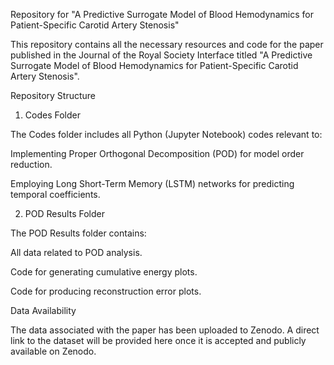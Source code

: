 Repository for "A Predictive Surrogate Model of Blood Hemodynamics for Patient-Specific Carotid Artery Stenosis"

This repository contains all the necessary resources and code for the paper published in the Journal of the Royal Society Interface titled "A Predictive Surrogate Model of Blood Hemodynamics for Patient-Specific Carotid Artery Stenosis".

Repository Structure

1. Codes Folder

The Codes folder includes all Python (Jupyter Notebook) codes relevant to:

Implementing Proper Orthogonal Decomposition (POD) for model order reduction.

Employing Long Short-Term Memory (LSTM) networks for predicting temporal coefficients.

2. POD Results Folder

The POD Results folder contains:

All data related to POD analysis.

Code for generating cumulative energy plots.

Code for producing reconstruction error plots.

Data Availability

The data associated with the paper has been uploaded to Zenodo. A direct link to the dataset will be provided here once it is accepted and publicly available on Zenodo.
